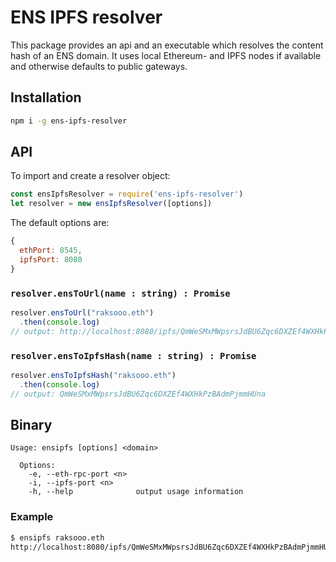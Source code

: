 # ENS IPFS resolver
This package provides an api and an executable which resolves the content hash of an ENS domain. It uses local Ethereum- and IPFS nodes if available and otherwise defaults to public gateways.

## Installation
```sh
npm i -g ens-ipfs-resolver
```

## API
To import and create a resolver object:
```javascript
const ensIpfsResolver = require('ens-ipfs-resolver')
let resolver = new ensIpfsResolver([options])
```

The default options are:
```javascript
{
  ethPort: 8545,
  ipfsPort: 8080
}
```

### `resolver.ensToUrl(name : string) : Promise`
```javascript
resolver.ensToUrl("raksooo.eth")
  .then(console.log)
// output: http://localhost:8080/ipfs/QmWeSMxMWpsrsJdBU6Zqc6DXZEf4WXHkPzBAdmPjmmHUna
```

### `resolver.ensToIpfsHash(name : string) : Promise`
```javascript
resolver.ensToIpfsHash("raksooo.eth")
  .then(console.log)
// output: QmWeSMxMWpsrsJdBU6Zqc6DXZEf4WXHkPzBAdmPjmmHUna
```

## Binary
```
Usage: ensipfs [options] <domain>

  Options:
    -e, --eth-rpc-port <n>  
    -i, --ipfs-port <n>     
    -h, --help              output usage information
```

### Example
```sh
$ ensipfs raksooo.eth
http://localhost:8080/ipfs/QmWeSMxMWpsrsJdBU6Zqc6DXZEf4WXHkPzBAdmPjmmHUna
```

